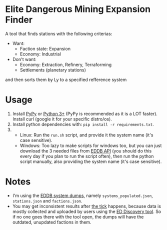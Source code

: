 # Elite Dangerous Mining Expansion Finder
A tool that finds stations with the following criterias:
- Want:
  - Faction state: Expansion
  - Economy: Industrial
- Don't want:
  - Economy: Extraction, Refinery, Terraforming
  - Settlements (planetary stations)

and then sorts them by Ly to a specified refference system

# Usage
1. Install [PyPy](https://www.pypy.org/) or [Python 3+](https://www.python.org/downloads/) (PyPy is recommended as it is a LOT faster). Install curl (google it for your specific distro/os).
2. Install python dependencies with: `pip install -r requirements.txt`.
3. - Linux: Run the `run.sh` script, and provide it the system name (it's case sensitive).
   - Windows: Too lazy to make scripts for windows too, but you can just download the 3 needed files from [EDDB API](https://eddb.io/api) (you should do this every day if you plan to run the script often), then run the python script manually, also providing the system name (it's case sensitive).
  
# Notes
- I'm using the [EDDB system dumps](https://eddb.io/api), namely `systems_populated.json`, `stations.json` and `factions.json`.
- You may get inconsistent results after [the tick](https://elite-dangerous.fandom.com/wiki/Background_Simulation) happens, because data is mostly collected and uploaded by users using the [ED Discovery tool](https://github.com/EDDiscovery/EDDiscovery/wiki). So if no one goes there with the tool open, the dumps will have the outdated, unupdated factions in them.
